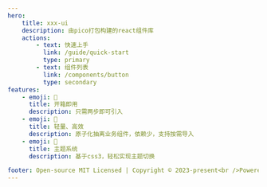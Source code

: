 ```yaml
---
hero:
    title: xxx-ui
    description: 由pico打包构建的react组件库
    actions:
        - text: 快速上手
          link: /guide/quick-start
          type: primary
        - text: 组件列表
          link: /components/button
          type: secondary
features:
    - emoji: 🚀
      title: 开箱即用
      description: 只需两步即可引入
    - emoji: 💎
      title: 轻量、高效
      description: 原子化抽离业务组件，依赖少，支持按需导入
    - emoji: 🌈
      title: 主题系统
      description: 基于css3，轻松实现主题切换

footer: Open-source MIT Licensed | Copyright © 2023-present<br />Powered by hec9527
---
```

